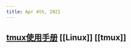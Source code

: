 ```yaml
---
title: Apr 4th, 2021
---
```


## [tmux使用手册](https://louiszhai.github.io/2017/09/30/tmux/#%E5%AF%BC%E8%AF%BB) [[Linux]] [[tmux]]
